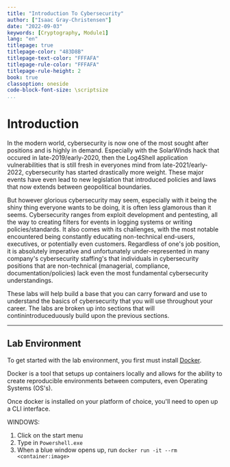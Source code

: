 ```yaml
---
title: "Introduction To Cybersecurity"
author: ["Isaac Gray-Christensen"]
date: "2022-09-03"
keywords: [Cryptography, Module1]
lang: "en"
titlepage: true
titlepage-color: "483D8B"
titlepage-text-color: "FFFAFA"
titlepage-rule-color: "FFFAFA"
titlepage-rule-height: 2
book: true
classoption: oneside
code-block-font-size: \scriptsize
...
```


# Introduction

In the modern world, cybersecurity is now one of the most sought after positions and is highly in demand. Especially with the 
SolarWinds hack that occured in late-2019/early-2020, then the Log4Shell application vulnerabilities that is still fresh in everyones mind from late-2021/early-2022, cybersecurity has started drastically more weight. These major events have even lead to new legislation that introduced policies and laws that now extends between geopolitical boundaries. 

But however glorious cybersecurity may seem, especially with it being the shiny thing everyone wants to be doing, it is often less glamorous than it seems. Cybersecurity ranges from exploit development and pentesting, all the way to creating filters for events in logging systems or writing policies/standards. It also comes with its challenges, with the most notable encountered being constantly educating non-technical end-users, executives, or potentially even customers. Regardless of one's job position, it is absolutely imperative and unfortunately under-represented in many company's cybersecurity staffing's that individuals in cybersecurity positions that are non-technical (managerial, compliance, documentation/policies) lack even the most fundamental cybersecurity understandings.

These labs will help build a base that you can carry forward and use to understand the basics of cybersecurity that you will use throughout your career. The labs are broken up into sections that will continintroduceduously build upon the previous sections.

---

## Lab Environment

To get started with the lab environment, you first must install [Docker](https://www.docker.com/). 

Docker is a tool that setups up containers locally and allows for the ability to create reproducible environments between computers, even Operating Systems (OS's).

Once docker is installed on your platform of choice, you'll need to open up a CLI interface.

WINDOWS:

1. Click on the start menu
2. Type in `Powershell.exe`
3. When a blue window opens up, run `docker run -it --rm <container:image>`

<!-- LINUX:
1. a
2. a

MAC OSX: 
1. a
2. a
3. a

 -->
